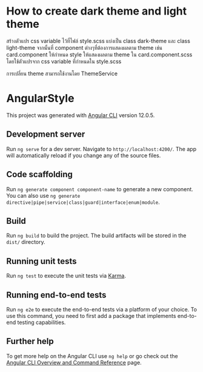 # How to create dark theme and light theme

สร้างตัวแปร css variable ไว้ที่ไฟล์ style.scss แบ่งเป็น class dark-theme และ class light-theme
จากนั้นที่ component ต่างๆที่ต้องการแสดงผลตาม theme เช่น card.component ให้กำหนด style ให้แสดงผลตาม theme ใน card.component.scss โดยใช้ตัวแปรจาก css variable ที่กำหนดใน style.scss

การเปลี่ยน theme สามารถใช้งานโดย ThemeService

# AngularStyle

This project was generated with [Angular CLI](https://github.com/angular/angular-cli) version 12.0.5.

## Development server

Run `ng serve` for a dev server. Navigate to `http://localhost:4200/`. The app will automatically reload if you change any of the source files.

## Code scaffolding

Run `ng generate component component-name` to generate a new component. You can also use `ng generate directive|pipe|service|class|guard|interface|enum|module`.

## Build

Run `ng build` to build the project. The build artifacts will be stored in the `dist/` directory.

## Running unit tests

Run `ng test` to execute the unit tests via [Karma](https://karma-runner.github.io).

## Running end-to-end tests

Run `ng e2e` to execute the end-to-end tests via a platform of your choice. To use this command, you need to first add a package that implements end-to-end testing capabilities.

## Further help

To get more help on the Angular CLI use `ng help` or go check out the [Angular CLI Overview and Command Reference](https://angular.io/cli) page.
